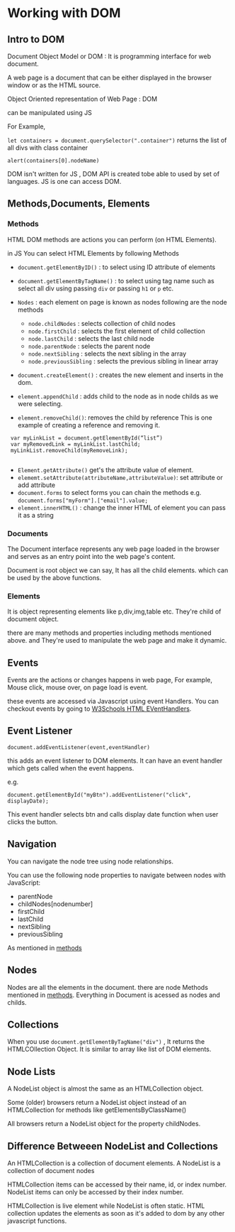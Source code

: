 #	Working with DOM																								
##	Intro to DOM
Document Object Model or DOM : It is programming interface for web document.

A web page is a document that can be either displayed in the browser window or as the HTML source. 

Object Oriented representation of Web Page : DOM

can be manipulated using JS


For Example,

`let containers = document.querySelector(".container")`
returns the list of all divs with class container


`alert(containers[0].nodeName)`

DOM isn't written for JS , DOM API is created tobe able to used by set of languages. JS is one can access DOM.




##	Methods,Documents, Elements											
### Methods

HTML DOM methods are actions you can perform (on HTML Elements).

in JS 
You can select HTML Elements by following Methods 

- `document.getElementByID()` : to select using ID attribute of elements
- `document.getElementByTagName()` : to select using tag name such as select all div using passing `div` or passing `h1` or `p` etc.
- `Nodes` : each element on page is known as nodes following are the node methods 
    - `node.childNodes` : selects collection of child nodes
    - `node.firstChild` : selects the first element of child collection
    - `node.lastChild` : selects the last child node
    - `node.parentNode` : selects the parent node
    - `node.nextSibling` : selects the next sibling in the array
    - `node.previousSibling` : selects the previous sibling in linear array

- `document.createElement()` : creates the new element and inserts in the dom.
- `element.appendChild` : adds child to the node as in node childs as we were selecting.
- `element.removeChild()`:  removes the child by reference
This is one example of creating a reference and removing it.
```
 var myLinkList = document.getElementById(“list”)
 var myRemovedLink = myLinkList.lastChild;
 myLinkList.removeChild(myRemoveLink);
        
 ```

- `Element.getAttribute()` get's the attribute value of element.
- `elememt.setAttribute(attributeName,attributeValue)`: set attribute or add attribute
- `document.forms` to select forms you can chain the methods e.g. `document.forms["myForm"].["email"].value;`
- `element.innerHTML()` :  change the inner HTML of element you can pass it as a string



### Documents

The Document interface represents any web page loaded in the browser and serves as an entry point into the web page's content.

Document is root object we can say, It has all the child elements. which can be used by the above functions.


### Elements
 It is object representing elements like p,div,img,table etc.
 They're child of document object.

 there are many methods and properties including methods mentioned above. and They're used to manipulate the web page and make it dynamic.

## 	Events	

Events are the actions or changes happens in web page, For example, Mouse click, mouse over, on page load is event.

these events are accessed via Javascript using event Handlers.
You can checkout events by going to [W3Schools HTML EVentHandlers]('https://www.w3schools.com/jsref/dom_obj_event.asp').

## 	Event Listener			
`document.addEventListener(event,eventHandler)`

this adds an event listener to DOM elements. It can have an event handler which gets called when the event happens.

e.g. 

```
document.getElementById("myBtn").addEventListener("click", displayDate);
```

This event handler selects btn and calls display date function when user clicks the button.

## 	Navigation		

You can navigate the node tree using node relationships.

You can use the following node properties to navigate between nodes with JavaScript:

- parentNode
- childNodes[nodenumber]
- firstChild
- lastChild
- nextSibling
- previousSibling


As mentioned in [methods](#methods)

##	Nodes																

Nodes are all the elements in the document.
there are node Methods mentioned in  [methods](#methods). Everything in Document is acessed as nodes and childs.

##	Collections															
When you use `document.getElementByTagName("div")` , It returns the HTMLCOllection Object. It is similar to array like list of DOM elements.

## 	Node Lists	

A NodeList object is almost the same as an HTMLCollection object.

Some (older) browsers return a NodeList object instead of an HTMLCollection for methods like getElementsByClassName()

All browsers return a NodeList object for the property childNodes. 





## Difference Betweeen NodeList and Collections
An HTMLCollection is a collection of document elements.
A NodeList is a collection of document nodes

HTMLCollection items can be accessed by their name, id, or index number.
NodeList items can only be accessed by their index number.

HTMLCollection is live element while NodeList is often static. HTML collection updates the elements as soon as it's added to dom by any other javascript functions.

